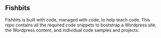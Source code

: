 ## Fishbits
Fishbits is built with code, managed with code, to help teach code.  This repo contains all the required code snippets to bootstrap a Wordpress site, the Wordpress content, and individual code samples and projects.
